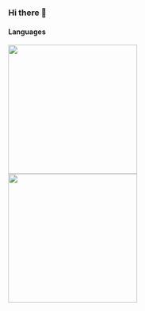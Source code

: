 ### Hi there 👋

#### Languages

<a href="https://github.com/reizt#gh-light-mode-only">
  <img class="languages light" src="https://github-stats.reizt.dev/api/top-langs.svg?userName=reizt&theme=light" width="260"/>
</a>
<a href="https://github.com/reizt#gh-dark-mode-only">
  <img class="languages dark" src="https://github-stats.reizt.dev/api/top-langs.svg?userName=reizt&theme=dark" width="260"/>
</a>
